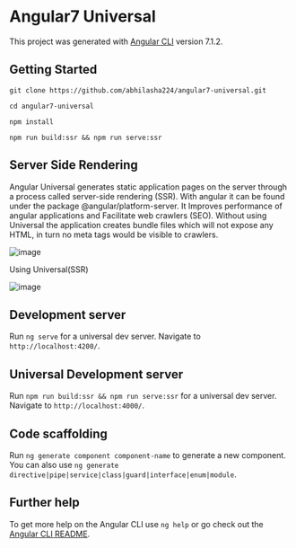 # Angular7 Universal

This project was generated with [Angular CLI](https://github.com/angular/angular-cli) version 7.1.2.

## Getting Started
`git clone https://github.com/abhilasha224/angular7-universal.git`

`cd angular7-universal`

`npm install`

`npm run build:ssr && npm run serve:ssr`

## Server Side Rendering
Angular Universal generates static application pages on the server through a process called server-side rendering (SSR). With angular it can be found under the package @angular/platform-server. It Improves performance of angular applications and Facilitate web crawlers (SEO).
Without using Universal the application creates bundle files which will not expose any HTML, in turn no meta tags would be visible to crawlers.


 ![image](https://user-images.githubusercontent.com/9134167/50135896-d8be4980-02bb-11e9-88c0-1f241a28857e.png)
 
 
 Using Universal(SSR)
 
 
 ![image](https://user-images.githubusercontent.com/9134167/50137654-dc54cf00-02c1-11e9-9791-b4ba32445da0.png)

 

## Development server

Run `ng serve` for a universal dev server. Navigate to `http://localhost:4200/`.

## Universal Development server

Run `npm run build:ssr && npm run serve:ssr` for a universal dev server. Navigate to `http://localhost:4000/`.

## Code scaffolding

Run `ng generate component component-name` to generate a new component. You can also use `ng generate directive|pipe|service|class|guard|interface|enum|module`.

## Further help

To get more help on the Angular CLI use `ng help` or go check out the [Angular CLI README](https://github.com/angular/angular-cli/blob/master/README.md).

